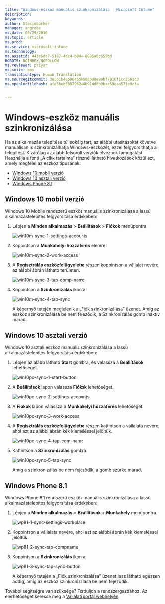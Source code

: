 ```yaml
---
title: "Windows-eszköz manuális szinkronizálása | Microsoft Intune"
description: 
keywords: 
author: Staciebarker
manager: angrobe
ms.date: 08/29/2016
ms.topic: article
ms.prod: 
ms.service: microsoft-intune
ms.technology: 
ms.assetid: 443c6de7-5187-4dc4-b844-6085a0c659bd
ROBOTS: NOINDEX,NOFOLLOW
ms.reviewer: priyar
ms.suite: ems
translationtype: Human Translation
ms.sourcegitcommit: 38301b4e6964550008b08e99bf7016f1cc2561c3
ms.openlocfilehash: afe5beb508796244b914d6b0bae59eaa571e9c3a


---
```



# Windows-eszköz manuális szinkronizálása
Ha az alkalmazás telepítése túl sokáig tart, az alábbi utasításokat követve manuálisan is szinkronizálhatja Windows-eszközét, ezzel felgyorsíthatja a telepítést. Kizárólag az alább felsorolt verziók élveznek támogatást. Használja a fenti „A cikk tartalma” résznél látható hivatkozások közül azt, amely megfelel az eszköz típusának:

* [Windows 10 mobil verzió](#windows-10-mobile)
* [Windows 10 asztali verzió](#windows-10-desktop)
* [Windows Phone 8.1](#windows-phone-8-1)


## Windows 10 mobil verzió
Windows 10 Mobile rendszerű eszköz manuális szinkronizálása a lassú alkalmazástelepítés felgyorsítása érdekében:

1. Lépjen a **Minden alkalmazás** > **Beállítások** > **Fiókok** menüpontra.

    ![win10m-sync-1-settings-accounts](./media/win10m-sync-1-settings-accounts.png)

2. Koppintson a **Munkahelyi hozzáférés** elemre.

    ![win10m-sync-2-work-access](./media/win10m-sync-2-work-access.png)

3. A **Regisztrálás eszközfelügyeletre** részen koppintson a vállalat nevére, az alábbi ábrán látható területen.

    ![win10m-sync-3-tap-comp-name](./media/win10m-sync-3-tap-comp-name.png)

4. Koppintson a **Szinkronizálás** ikonra.

    ![win10m-sync-4-tap-sync](./media/win10m-sync-4-tap-sync.png)

    A képernyő tetején megjelenik a „Fiók szinkronizálása” üzenet. Amíg az eszköz szinkronizálása be nem fejeződik, a Szinkronizálás gomb inaktív marad.

## Windows 10 asztali verzió
Windows 10 asztali eszköz manuális szinkronizálása a lassú alkalmazástelepítés felgyorsítása érdekében:

1. Lépjen az alább látható **Start** gombra, és válassza a **Beállítások** lehetőséget.

    ![win10pc-sync-1-start-button](./media/win10pc-sync-1-start-button.png)

2. A **Beállítások** lapon válassza **Fiókok** lehetőséget.

    ![win10pc-sync-2-settings-accounts](./media/win10pc-sync-2-settings-accounts.png)

3. A **Fiókok** lapon válassza a **Munkahelyi hozzáférés** lehetőséget.

    ![win10pc-sync-3-work-access](./media/win10pc-sync-3-work-access.png)

4. A **Regisztrálás eszközfelügyeletre** részen kattintson a vállalata nevére, ahol azt az alábbi ábrán kék kiemeléssel jelöltük.

    ![win10pc-sync-4-tap-com-name](./media/win10pc-sync-4-tap-com-name.png)

5. Kattintson a **Szinkronizálás** gombra.

    ![win10pc-sync-5-tap-sync](./media/win10pc-sync-5-tap-sync.png)

   Amíg a szinkronizálás be nem fejeződik, a gomb szürke marad.

## Windows Phone 8.1
Windows Phone 8.1 rendszerű eszköz manuális szinkronizálása a lassú alkalmazástelepítés felgyorsítása érdekében:

1. Lépjen a **Minden alkalmazás** > **Beállítások** > **Munkahely** menüpontra.

    ![wp81-1-sync-settings-workplace](./media/wp81-1-sync-settings-workplace.png)

2. Koppintson a vállalata nevére, ahol azt az alábbi ábrán kék kiemeléssel jelöltük.

    ![wp81-2-sync-tap-compname](./media/wp81-2-sync-tap-compname.png)

3. Koppintson a **Szinkronizálás** ikonra.

    ![wp81-3-sync-tap-sync-button](./media/wp81-3-sync-tap-sync-button.png)

   A képernyő tetején a „Fiók szinkronizálása” üzenet lesz látható egészen addig, amíg az eszköz szinkronizálása be nem fejeződik.

További segítségre van szüksége? Forduljon a rendszergazdához. Az elérhetőségét keresse meg a [Vállalati portál webhelyén](http://portal.manage.microsoft.com).





<!--HONumber=Aug16_HO5-->


